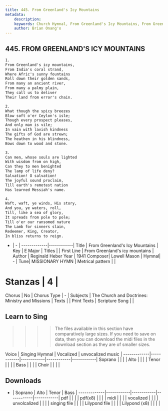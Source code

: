 ```yaml
---
title: 445. From Greenland's Icy Mountains
metadata:
    description: 
    keywords: Church Hymnal, From Greenland's Icy Mountains, From Greenland's icy mountains, 
    author: Brian Onang'o
---
```



## 445. FROM GREENLAND'S ICY MOUNTAINS

```txt
1.
From Greenland's icy mountains, 
From India's coral strand, 
Where Afric's sunny fountains 
Roll down their golden sands, 
From many an ancient river, 
From many a palmy plain, 
They call us to deliver 
Their land from error's chain. 

2.
What though the spicy breezes 
Blow soft o'er Ceylon's isle; 
Though every prospect pleases, 
And only man is vile; 
In vain with lavish kindness 
The gifts of God are strewn; 
The heathen in his blindness, 
Bows down to wood and stone. 

3.
Can men, whose souls are lighted 
With wisdom from on high, 
Can they to men benighted 
The lamp of life deny? 
Salvation! O salvation! 
The joyful sound proclaim, 
Till earth's remotest nation 
Has learned Messiah's name. 

4.
Waft, waft, ye winds, His story, 
And you, ye waters, roll, 
Till, like a sea of glory, 
It spreads from pole to pole; 
Till o'er our ransomed nature 
The Lamb for sinners slain, 
Redeemer, King, Creator, 
In bliss returns to reign.
```

- |   -  |
-------------|------------|
Title | From Greenland's Icy Mountains |
Key | E Major |
Titles |  |
First Line | From Greenland's icy mountains |
Author | Reginald Heber
Year | 1941
Composer| Lowell Mason |
Hymnal|  - |
Tune| MISSIONARY HYMN |
Metrical pattern | |
# Stanzas | 4 |
Chorus | No |
Chorus Type | - |
Subjects | The Church and Doctrines: Ministry and Missions |
Texts |  |
Print Texts | 
Scripture Song |  |
  
## Learn to Sing

>>>> The files available in this section have comparatively large sizes. If you need to save on data, then you can download the midi files in the download section as they are of smaller sizes.

Voice |  Singing Hymnal | Vocalized | unvocalized music |
-------------|------------|------------|------------|------------|
Soprano | | | |
Alto | | | |
Tenor | | | |
Bass | | | |
Choir | | | |

## Downloads

- |  Soprano | Alto | Tenor | Bass |
-------------|------------|------------|------------|------------|
pdf | | | |
pdf(x8) | | | |
midi | | | |
vocalized | | | |
unvolcalized | | | |
singing file | | | |
Lilypond file | | | |
Lilypond (x8) | | | |
  